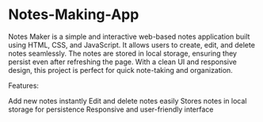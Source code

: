 # Notes-Making-App
Notes Maker is a simple and interactive web-based notes application built using HTML, CSS, and JavaScript. It allows users to create, edit, and delete notes seamlessly. The notes are stored in local storage, ensuring they persist even after refreshing the page. With a clean UI and responsive design, this project is perfect for quick note-taking and organization.

Features:

Add new notes instantly
Edit and delete notes easily
Stores notes in local storage for persistence
Responsive and user-friendly interface
